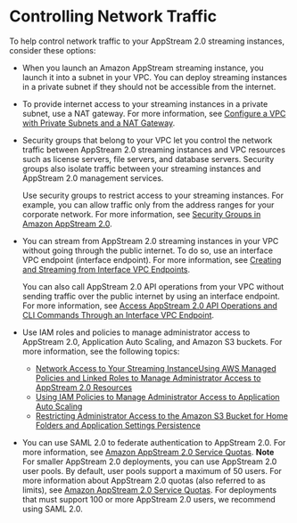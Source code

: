 # Controlling Network Traffic<a name="control-network-traffic"></a>

To help control network traffic to your AppStream 2\.0 streaming instances, consider these options:
+ When you launch an Amazon AppStream streaming instance, you launch it into a subnet in your VPC\. You can deploy streaming instances in a private subnet if they should not be accessible from the internet\.
+ To provide internet access to your streaming instances in a private subnet, use a NAT gateway\. For more information, see [Configure a VPC with Private Subnets and a NAT Gateway](managing-network-internet-NAT-gateway.md)\.
+ Security groups that belong to your VPC let you control the network traffic between AppStream 2\.0 streaming instances and VPC resources such as license servers, file servers, and database servers\. Security groups also isolate traffic between your streaming instances and AppStream 2\.0 management services\. 

  Use security groups to restrict access to your streaming instances\. For example, you can allow traffic only from the address ranges for your corporate network\. For more information, see [Security Groups in Amazon AppStream 2\.0](managing-network-security-groups.md)\. 
+ You can stream from AppStream 2\.0 streaming instances in your VPC without going through the public internet\. To do so, use an interface VPC endpoint \(interface endpoint\)\. For more information, see [Creating and Streaming from Interface VPC Endpoints](creating-streaming-from-interface-vpc-endpoints.md)\.

  You can also call AppStream 2\.0 API operations from your VPC without sending traffic over the public internet by using an interface endpoint\. For more information, see [Access AppStream 2\.0 API Operations and CLI Commands Through an Interface VPC Endpoint](access-api-cli-through-interface-vpc-endpoint.md)\.
+ Use IAM roles and policies to manage administrator access to AppStream 2\.0, Application Auto Scaling, and Amazon S3 buckets\. For more information, see the following topics:
  + [Network Access to Your Streaming InstanceUsing AWS Managed Policies and Linked Roles to Manage Administrator Access to AppStream 2\.0 Resources](controlling-administrator-access-with-policies-roles.md)
  + [Using IAM Policies to Manage Administrator Access to Application Auto Scaling](autoscaling-iam-policy.md)
  + [Restricting Administrator Access to the Amazon S3 Bucket for Home Folders and Application Settings Persistence](s3-iam-policy.md#s3-iam-policy-restricted-access)
+ You can use SAML 2\.0 to federate authentication to AppStream 2\.0\. For more information, see [Amazon AppStream 2\.0 Service Quotas](limits.md)\.
**Note**  
For smaller AppStream 2\.0 deployments, you can use AppStream 2\.0 user pools\. By default, user pools support a maximum of 50 users\. For more information about AppStream 2\.0 quotas \(also referred to as limits\), see [Amazon AppStream 2\.0 Service Quotas](limits.md)\. For deployments that must support 100 or more AppStream 2\.0 users, we recommend using SAML 2\.0\.